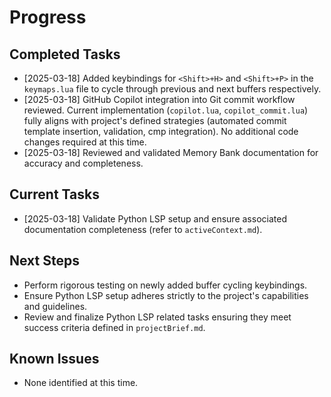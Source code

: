 # Progress

## Completed Tasks
- [2025-03-18] Added keybindings for `<Shift>+H>` and `<Shift>+P>` in the `keymaps.lua` file to cycle through previous and next buffers respectively.
- [2025-03-18] GitHub Copilot integration into Git commit workflow reviewed. Current implementation (`copilot.lua`, `copilot_commit.lua`) fully aligns with project's defined strategies (automated commit template insertion, validation, cmp integration). No additional code changes required at this time.
- [2025-03-18] Reviewed and validated Memory Bank documentation for accuracy and completeness.

## Current Tasks
- [2025-03-18] Validate Python LSP setup and ensure associated documentation completeness (refer to `activeContext.md`).

## Next Steps
- Perform rigorous testing on newly added buffer cycling keybindings.
- Ensure Python LSP setup adheres strictly to the project's capabilities and guidelines.
- Review and finalize Python LSP related tasks ensuring they meet success criteria defined in `projectBrief.md`.

## Known Issues
- None identified at this time.